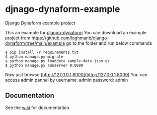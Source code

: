 # djnago-dynaform-example
Django Dynaform example project

This an example for [django-dynaform](https://pypi.org/project/django-dynaform/)
You can download an example project from https://github.com/loghmanb/django-dynaform/tree/main/example
go to the folder and run below commands

```shell
$ pip install -r requirements.txt
$ python manage.py migrate
$ python manage.py loaddata sample-data.json.gz
$ python manage.py runserver 0:8000
```
Now just browse [http://127.0.0.1:8000](http://127.0.0.1:8000)
You can access admin pannel by username: admin password: admin

## Documentation

See the [wiki](https://github.com/loghmanb/django-dynaform/wiki) for documentation.

